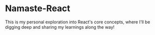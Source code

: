 # Namaste-React
This is my personal exploration into React's core concepts, where I'll be digging deep and sharing my learnings along the way!
